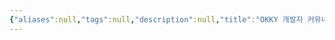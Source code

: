 ```yaml
---
{"aliases":null,"tags":null,"description":null,"title":"OKKY 개발자 커뮤니티","created":"2023-02-12T12:29:31","updated":"2023-07-15T21:33:03","dg-publish":true,"permalink":"/docs/OKKY 개발자 커뮤니티/","dgPassFrontmatter":true}
---
```


